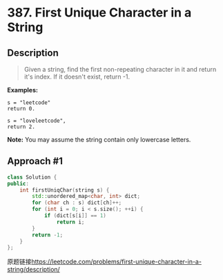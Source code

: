 #  387. First Unique Character in a String
## Description
>Given a string, find the first non-repeating character in it and return it's index. If it doesn't exist, return -1.

**Examples:**    
```
s = "leetcode"
return 0.

s = "loveleetcode",
return 2.
```

**Note:** You may assume the string contain only lowercase letters.

## Approach #1
```C++
class Solution {
public:
    int firstUniqChar(string s) {
        std::unordered_map<char, int> dict;
        for (char ch : s) dict[ch]++;
        for (int i = 0; i < s.size(); ++i) {
            if (dict[s[i]] == 1)
                return i;
        }
        return -1;
    }
};
```

原题链接<https://leetcode.com/problems/first-unique-character-in-a-string/description/>
